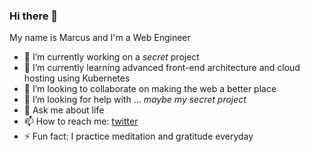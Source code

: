 ### Hi there 👋

My name is Marcus and I'm a Web Engineer

- 🔭 I’m currently working on a _secret_ project
- 🌱 I’m currently learning advanced front-end architecture and cloud hosting using Kubernetes
- 👯 I’m looking to collaborate on making the web a better place
- 🤔 I’m looking for help with ... _maybe my secret project_
- 💬 Ask me about life
- 📫 How to reach me: [twitter](https://twitter.com/marcus_lindblom)
- ⚡ Fun fact: I practice meditation and gratitude everyday

